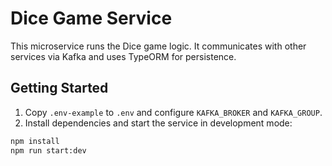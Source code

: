 # Dice Game Service

This microservice runs the Dice game logic. It communicates with other services via Kafka and uses TypeORM for persistence.

## Getting Started

1. Copy `.env-example` to `.env` and configure `KAFKA_BROKER` and `KAFKA_GROUP`.
2. Install dependencies and start the service in development mode:

```bash
npm install
npm run start:dev
```
